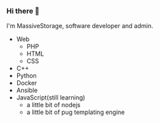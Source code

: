 ### Hi there 👋
I'm MassiveStorage, software developer and admin.
 - Web
   - PHP
   - HTML
   - CSS
 - C++
 - Python
 - Docker
 - Ansible
 - JavaScript(still learning)
    - a little bit of nodejs
    - a little bit of pug templating engine
